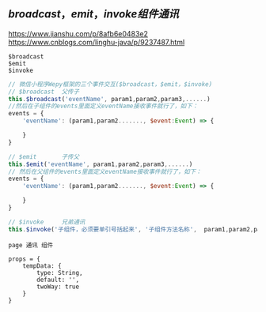 
## $broadcast，emit，invoke  组件通讯$
https://www.jianshu.com/p/8afb6e0483e2
https://www.cnblogs.com/linghu-java/p/9237487.html
```
$broadcast
$emit
$invoke
```
```js
// 微信小程序Wepy框架的三个事件交互($broadcast，$emit，$invoke)
// $broadcast  父传子
this.$broadcast('eventName', param1,param2,param3,......)
//然后在子组件的events里面定义eventName接收事件就行了，如下：
events = {
    'eventName': (param1,param2......., $event:Event) => {

    }
}

// $emit       子传父
this.$emit('eventName', param1,param2,param3,......)
// 然后在父组件的events里面定义eventName接收事件就行了，如下：
events = {
    'eventName': (param1,param2......., $event:Event) => {

    }
}

// $invoke     兄弟通讯
this.$invoke('子组件，必须要单引号括起来', '子组件方法名称',  param1,param2,param3.......);
```

```
page 通讯 组件

props = {
    tempData: {
        type: String,
        default: '',
        twoWay: true
    }
}
```